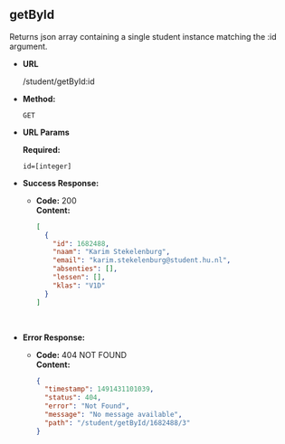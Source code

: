 **getById**
----

Returns json array containing a single student instance matching the :id argument.

* **URL**

  /student/getById:id

* **Method:**

  `GET` 

* **URL Params**

   **Required:**

   `id=[integer]`

* **Success Response:**

  * **Code:** 200 <br />
    **Content:** 

    ```json
    [
      {
        "id": 1682488,
        "naam": "Karim Stekelenburg",
        "email": "karim.stekelenburg@student.hu.nl",
        "absenties": [],
        "lessen": [],
        "klas": "V1D"
      }
    ]
    ```

    ​

* **Error Response:**

  * **Code:** 404 NOT FOUND <br />
    **Content:**

    ```json
    {
      "timestamp": 1491431101039,
      "status": 404,
      "error": "Not Found",
      "message": "No message available",
      "path": "/student/getById/1682488/3"
    }
    ```
